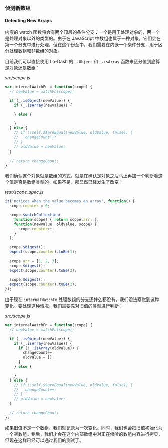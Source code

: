 ### 侦测新数组
#### Detecting New Arrays

内嵌的 watch 函数将会有两个顶层的条件分支：一个是用于处理对象的，两一个是处理对象以外的类型的。由于在 JavaScript 中数组也属于一种对象，它们会在第一个分支中进行处理，但在这个纷至中，我们需要在内嵌一个条件分支，用于区分处理数组和非数组的对象。

目前我们可以直接使用 Lo-Dash 的 `_.Object` 和 `_.isArray` 函数来区分值到底算是对象还是数组：

_src/scope.js_

```js
var internalWatchFn = function(scope) {
  // newValue = watchFn(scope);

  if (_.isObject(newValue)) {
    if (_.isArray(newValue)) {

    } else {

    }
  } else {
    // if (!self.$$areEqual(newValue, oldValue, false)) {
    //   changeCount++;
    // }
    // oldValue = newValue;
  }
  
  // return changeCount;
}
````

我们确认这个对象就是数组的方式，就是在确认是对象之后马上再加一个判断看这个值是否是数组类型的。如果不是，那显然已经发生了改变：

_test/scope_spec.js_

```js
it('notices when the value becomes an array', function() {
  scope.counter = 0;

  scope.$watchCollection(
    function(scope) { return scope.arr; },
    function(newValue, oldValue, scope) {
      scope.counter++;
    }
  );

  scope.$digest();
  expect(scope.counter).toBe(1);
  
  scope.arr = [1, 2, 3];
  scope.$digest();
  expect(scope.counter).toBe(2);
  
  scope.$digest();
  expect(scope.counter).toBe(2);
});
```

由于现在 `internalWatchFn` 处理数组的分支还什么都没有，我们没法察觉到这种变化。要处理这种情况，我们需要先对旧值的类型进行判断：

_src/scope.js_

```js
var internalWatchFn = function(scope) {
  // newValue = watchFn(scope);

  if (_.isObject(newValue)) {
    if (_.isArray(newValue)) {
      if (!_.isArray(oldValue)) {
        changeCount++;
        oldValue = [];
      }
    } else {

    }
  } else {
    // if (!self.$$areEqual(newValue, oldValue, false)) {
    //   changeCount++;
    // }
    // oldValue = newValue;
  }
  
  // return changeCount;
};
```

如果旧值不是一个数组，我们就记录为一次变化。同时，我们也会把旧值初始化为一个空数组。稍后，我们才会在这个内部数组中对正在侦听的数组内容进行拷贝，但现在这样已经可以通过我们的测试了。